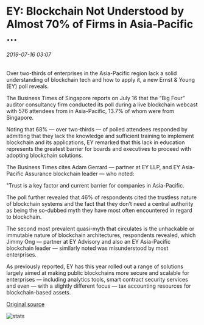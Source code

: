 # EY: Blockchain Not Understood by Almost 70% of Firms in Asia-Pacific ...

###### 2019-07-16 03:07

Over two-thirds of enterprises in the Asia-Pacific region lack a solid understanding of blockchain tech and how to apply it, a new Ernst & Young (EY) poll reveals.

The Business Times of Singapore reports on July 16 that the “Big Four” auditor consultancy firm conducted its poll during a live blockchain webcast with 576 attendees from in Asia-Pacific, 13.7% of whom were from Singapore.

Noting that 68% — over two-thirds — of polled attendees responded by admitting that they lack the knowledge and sufficient training to implement blockchain and its applications, EY remarked that this lack in education represents the greatest barrier for boards and executives to proceed with adopting blockchain solutions.

The Business Times cites Adam Gerrard — partner at EY LLP, and EY Asia-Pacific Assurance blockchain leader — who noted:

"Trust is a key factor and current barrier for companies in Asia-Pacific.

The poll further revealed that 46% of respondents cited the trustless nature of blockchain systems and the fact that they don’t need a central authority as being the so-dubbed myth they have most often encountered in regard to blockchain.

The second most prevalent quasi-myth that circulates is the unhackable or immutable nature of blockchain architectures, respondents revealed, which Jimmy Ong — partner at EY Advisory and also an EY Asia-Pacific blockchain leader — similarly noted was misunderstood by most enterprises.

As previously reported, EY has this year rolled out a range of solutions largely aimed at making public blockchains more secure and scalable for enterprises — including analytics tools, smart contract security services and even — with a slightly different focus — tax accounting resources for blockchain-based assets.

[Original source](https://cointelegraph.com/news/ey-blockchain-not-understood-by-almost-70-of-firms-in-asia-pacific)

![stats](https://c.statcounter.com/11760860/0/a89fa40b/1/ "stats")